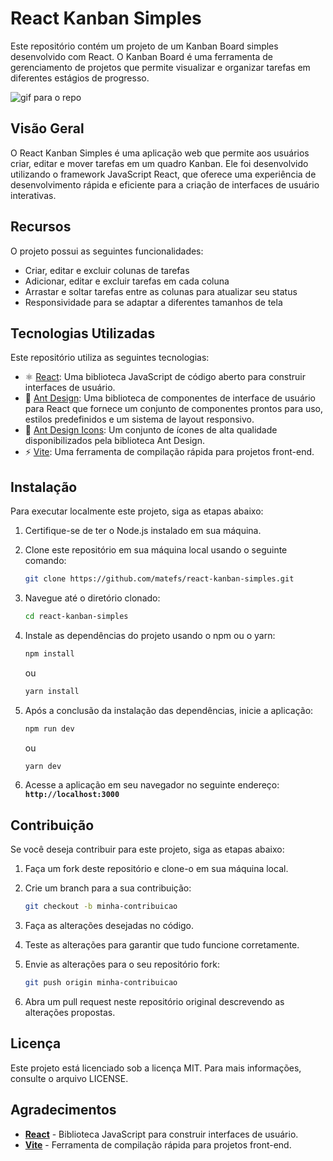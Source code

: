 # **React Kanban Simples**
 

Este repositório contém um projeto de um Kanban Board simples desenvolvido com React. O Kanban Board é uma ferramenta de gerenciamento de projetos que permite visualizar e organizar tarefas em diferentes estágios de progresso.

![gif para o repo](https://github.com/matefs/react-kanban-simples/assets/30128774/3cb85e67-b652-4cf1-a63d-8bafb35f283e)

## **Visão Geral**

O React Kanban Simples é uma aplicação web que permite aos usuários criar, editar e mover tarefas em um quadro Kanban. Ele foi desenvolvido utilizando o framework JavaScript React, que oferece uma experiência de desenvolvimento rápida e eficiente para a criação de interfaces de usuário interativas.

## **Recursos**

O projeto possui as seguintes funcionalidades:

- Criar, editar e excluir colunas de tarefas
- Adicionar, editar e excluir tarefas em cada coluna
- Arrastar e soltar tarefas entre as colunas para atualizar seu status
- Responsividade para se adaptar a diferentes tamanhos de tela
 
 
## Tecnologias Utilizadas

Este repositório utiliza as seguintes tecnologias:

- :atom_symbol: [React](https://reactjs.org/): Uma biblioteca JavaScript de código aberto para construir interfaces de usuário.
- :diamond_shape_with_a_dot_inside: [Ant Design](https://ant.design/): Uma biblioteca de componentes de interface de usuário para React que fornece um conjunto de componentes prontos para uso, estilos predefinidos e um sistema de layout responsivo.
- :art: [Ant Design Icons](https://ant.design/components/icon/): Um conjunto de ícones de alta qualidade disponibilizados pela biblioteca Ant Design.
- :zap: [Vite](https://vitejs.dev/): Uma ferramenta de compilação rápida para projetos front-end.




## **Instalação**

Para executar localmente este projeto, siga as etapas abaixo:

1. Certifique-se de ter o Node.js instalado em sua máquina.
2. Clone este repositório em sua máquina local usando o seguinte comando:
    
    ```bash
    git clone https://github.com/matefs/react-kanban-simples.git
    ```
    
3. Navegue até o diretório clonado:
    
    ```bash
    cd react-kanban-simples
    ```
    
4. Instale as dependências do projeto usando o npm ou o yarn:
    
    ```bash
    npm install
    ```
    
    ou
    
    ```bash
    yarn install
    ```
    
5. Após a conclusão da instalação das dependências, inicie a aplicação:
    
    ```bash
    npm run dev
    ```
    
    ou
    
    ```bash
    yarn dev
    ```
    
6. Acesse a aplicação em seu navegador no seguinte endereço: **`http://localhost:3000`**

## **Contribuição**

Se você deseja contribuir para este projeto, siga as etapas abaixo:

1. Faça um fork deste repositório e clone-o em sua máquina local.
2. Crie um branch para a sua contribuição:
    
    ```bash
    git checkout -b minha-contribuicao
    ```
    
3. Faça as alterações desejadas no código.
4. Teste as alterações para garantir que tudo funcione corretamente.
5. Envie as alterações para o seu repositório fork:
    
    ```bash
    git push origin minha-contribuicao
    ```
    
6. Abra um pull request neste repositório original descrevendo as alterações propostas.

## **Licença**

Este projeto está licenciado sob a licença MIT. Para mais informações, consulte o arquivo LICENSE.

## **Agradecimentos**

- **[React](https://reactjs.org/)** - Biblioteca JavaScript para construir interfaces de usuário.
- **[Vite](https://vitejs.dev/)** - Ferramenta de compilação rápida para projetos front-end.
